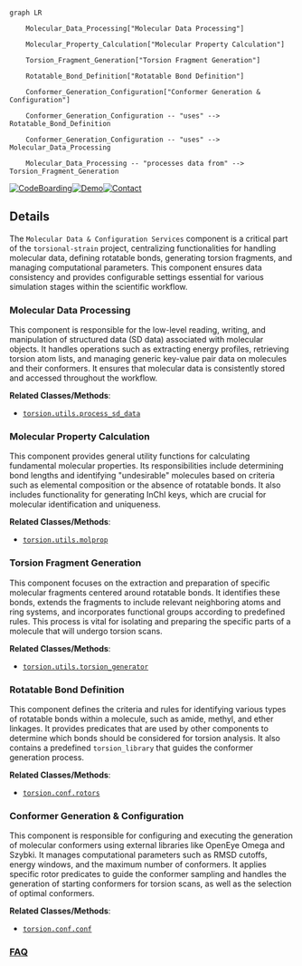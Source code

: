 ```mermaid

graph LR

    Molecular_Data_Processing["Molecular Data Processing"]

    Molecular_Property_Calculation["Molecular Property Calculation"]

    Torsion_Fragment_Generation["Torsion Fragment Generation"]

    Rotatable_Bond_Definition["Rotatable Bond Definition"]

    Conformer_Generation_Configuration["Conformer Generation & Configuration"]

    Conformer_Generation_Configuration -- "uses" --> Rotatable_Bond_Definition

    Conformer_Generation_Configuration -- "uses" --> Molecular_Data_Processing

    Molecular_Data_Processing -- "processes data from" --> Torsion_Fragment_Generation

```



[![CodeBoarding](https://img.shields.io/badge/Generated%20by-CodeBoarding-9cf?style=flat-square)](https://github.com/CodeBoarding/GeneratedOnBoardings)[![Demo](https://img.shields.io/badge/Try%20our-Demo-blue?style=flat-square)](https://www.codeboarding.org/demo)[![Contact](https://img.shields.io/badge/Contact%20us%20-%20contact@codeboarding.org-lightgrey?style=flat-square)](mailto:contact@codeboarding.org)



## Details



The `Molecular Data & Configuration Services` component is a critical part of the `torsional-strain` project, centralizing functionalities for handling molecular data, defining rotatable bonds, generating torsion fragments, and managing computational parameters. This component ensures data consistency and provides configurable settings essential for various simulation stages within the scientific workflow.



### Molecular Data Processing

This component is responsible for the low-level reading, writing, and manipulation of structured data (SD data) associated with molecular objects. It handles operations such as extracting energy profiles, retrieving torsion atom lists, and managing generic key-value pair data on molecules and their conformers. It ensures that molecular data is consistently stored and accessed throughout the workflow.





**Related Classes/Methods**:



- <a href="https://github.com/pfizer-opensource/torsional-strain/blob/master/torsion/utils/process_sd_data.py" target="_blank" rel="noopener noreferrer">`torsion.utils.process_sd_data`</a>





### Molecular Property Calculation

This component provides general utility functions for calculating fundamental molecular properties. Its responsibilities include determining bond lengths and identifying "undesirable" molecules based on criteria such as elemental composition or the absence of rotatable bonds. It also includes functionality for generating InChI keys, which are crucial for molecular identification and uniqueness.





**Related Classes/Methods**:



- <a href="https://github.com/pfizer-opensource/torsional-strain/blob/master/torsion/utils/molprop.py" target="_blank" rel="noopener noreferrer">`torsion.utils.molprop`</a>





### Torsion Fragment Generation

This component focuses on the extraction and preparation of specific molecular fragments centered around rotatable bonds. It identifies these bonds, extends the fragments to include relevant neighboring atoms and ring systems, and incorporates functional groups according to predefined rules. This process is vital for isolating and preparing the specific parts of a molecule that will undergo torsion scans.





**Related Classes/Methods**:



- <a href="https://github.com/pfizer-opensource/torsional-strain/blob/master/torsion/utils/torsion_generator.py" target="_blank" rel="noopener noreferrer">`torsion.utils.torsion_generator`</a>





### Rotatable Bond Definition

This component defines the criteria and rules for identifying various types of rotatable bonds within a molecule, such as amide, methyl, and ether linkages. It provides predicates that are used by other components to determine which bonds should be considered for torsion analysis. It also contains a predefined `torsion_library` that guides the conformer generation process.





**Related Classes/Methods**:



- <a href="https://github.com/pfizer-opensource/torsional-strain/blob/master/torsion/conf/rotors.py" target="_blank" rel="noopener noreferrer">`torsion.conf.rotors`</a>





### Conformer Generation & Configuration

This component is responsible for configuring and executing the generation of molecular conformers using external libraries like OpenEye Omega and Szybki. It manages computational parameters such as RMSD cutoffs, energy windows, and the maximum number of conformers. It applies specific rotor predicates to guide the conformer sampling and handles the generation of starting conformers for torsion scans, as well as the selection of optimal conformers.





**Related Classes/Methods**:



- <a href="https://github.com/pfizer-opensource/torsional-strain/blob/master/src/torsion/conf/conf.py" target="_blank" rel="noopener noreferrer">`torsion.conf.conf`</a>









### [FAQ](https://github.com/CodeBoarding/GeneratedOnBoardings/tree/main?tab=readme-ov-file#faq)